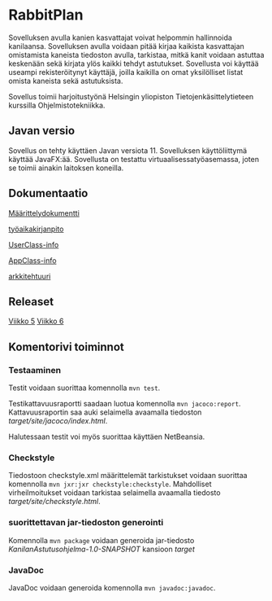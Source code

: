 # RabbitPlan

Sovelluksen avulla kanien kasvattajat voivat helpommin hallinnoida kanilaansa. Sovelluksen avulla voidaan pitää kirjaa kaikista kasvattajan omistamista kaneista 
tiedoston avulla, tarkistaa, mitkä kanit voidaan astuttaa keskenään sekä kirjata ylös kaikki tehdyt astutukset. Sovellusta voi käyttää useampi 
rekisteröitynyt käyttäjä, joilla kaikilla on omat yksilölliset listat omista kaneista sekä astutuksista.

Sovellus toimii harjoitustyönä Helsingin yliopiston Tietojenkäsittelytieteen kurssilla Ohjelmistotekniikka. 

## Javan versio

Sovellus on tehty käyttäen Javan versiota 11. Sovelluksen käyttöliittymä käyttää JavaFX:ää. Sovellusta on testattu virtuaalisessatyöasemassa, joten se toimii ainakin laitoksen koneilla.

## Dokumentaatio

[Määrittelydokumentti](https://github.com/kirsihel/ot-harjoitustyo/blob/master/dokumentaatio/m%C3%A4%C3%A4rittelydokumentti.md)

[työaikakirjanpito](https://github.com/kirsihel/ot-harjoitustyo/blob/master/dokumentaatio/ty%C3%B6aikakirjanpito.md)

[UserClass-info](https://github.com/kirsihel/ot-harjoitustyo/blob/master/dokumentaatio/UserClass-info.md)

[AppClass-info](https://github.com/kirsihel/ot-harjoitustyo/blob/master/dokumentaatio/AppClass-info.md)

[arkkitehtuuri](https://github.com/kirsihel/ot-harjoitustyo/blob/master/dokumentaatio/arkkitehtuuri.md)

## Releaset

[Viikko 5](https://github.com/kirsihel/ot-harjoitustyo/releases/tag/Viikko5)
[Viikko 6](https://github.com/kirsihel/ot-harjoitustyo/releases/tag/Viikko6)

## Komentorivi toiminnot

### Testaaminen

Testit voidaan suorittaa komennolla `mvn test`.

Testikattavuusraportti saadaan luotua komennolla `mvn jacoco:report`. Kattavuusraportin saa auki selaimella avaamalla tiedoston *target/site/jacoco/index.html*.

Halutessaan testit voi myös suorittaa käyttäen NetBeansia.

### Checkstyle

Tiedostoon checkstyle.xml määrittelemät tarkistukset voidaan suorittaa komennolla `mvn jxr:jxr checkstyle:checkstyle`. Mahdolliset virheilmoitukset voidaan tarkistaa selaimella avaamalla tiedosto *target/site/checkstyle.html*.

### suorittettavan jar-tiedoston generointi

Komennolla `mvn package` voidaan generoida jar-tiedosto *KanilanAstutusohjelma-1.0-SNAPSHOT* kansioon *target*

### JavaDoc

JavaDoc voidaan generoida komennolla `mvn javadoc:javadoc`.
